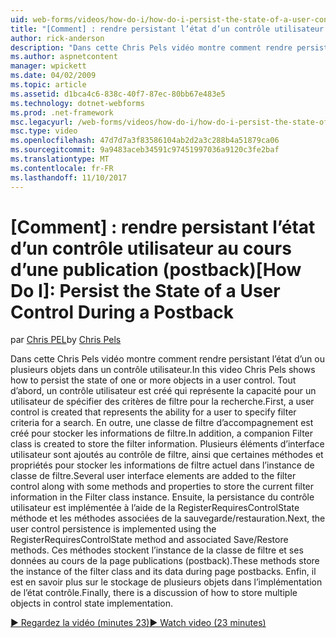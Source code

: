 ```yaml
---
uid: web-forms/videos/how-do-i/how-do-i-persist-the-state-of-a-user-control-during-a-postback
title: "[Comment] : rendre persistant l’état d’un contrôle utilisateur au cours d’une publication (postback) | Documents Microsoft"
author: rick-anderson
description: "Dans cette Chris Pels vidéo montre comment rendre persistant l’état d’un ou plusieurs objets dans un contrôle utilisateur. Tout d’abord, un contrôle utilisateur est créé qui représente l’abilit..."
ms.author: aspnetcontent
manager: wpickett
ms.date: 04/02/2009
ms.topic: article
ms.assetid: d1bca4c6-838c-40f7-87ec-80bb67e483e5
ms.technology: dotnet-webforms
ms.prod: .net-framework
msc.legacyurl: /web-forms/videos/how-do-i/how-do-i-persist-the-state-of-a-user-control-during-a-postback
msc.type: video
ms.openlocfilehash: 47d7d7a3f83586104ab2d2a3c288b4a51879ca06
ms.sourcegitcommit: 9a9483aceb34591c97451997036a9120c3fe2baf
ms.translationtype: MT
ms.contentlocale: fr-FR
ms.lasthandoff: 11/10/2017
---
```

<a name="how-do-i-persist-the-state-of-a-user-control-during-a-postback"></a><span data-ttu-id="930f1-104">[Comment] : rendre persistant l’état d’un contrôle utilisateur au cours d’une publication (postback)</span><span class="sxs-lookup"><span data-stu-id="930f1-104">[How Do I]: Persist the State of a User Control During a Postback</span></span>
====================
<span data-ttu-id="930f1-105">par [Chris PEL](https://twitter.com/chrispels)</span><span class="sxs-lookup"><span data-stu-id="930f1-105">by [Chris Pels](https://twitter.com/chrispels)</span></span>

<span data-ttu-id="930f1-106">Dans cette Chris Pels vidéo montre comment rendre persistant l’état d’un ou plusieurs objets dans un contrôle utilisateur.</span><span class="sxs-lookup"><span data-stu-id="930f1-106">In this video Chris Pels shows how to persist the state of one or more objects in a user control.</span></span> <span data-ttu-id="930f1-107">Tout d’abord, un contrôle utilisateur est créé qui représente la capacité pour un utilisateur de spécifier des critères de filtre pour la recherche.</span><span class="sxs-lookup"><span data-stu-id="930f1-107">First, a user control is created that represents the ability for a user to specify filter criteria for a search.</span></span> <span data-ttu-id="930f1-108">En outre, une classe de filtre d’accompagnement est créé pour stocker les informations de filtre.</span><span class="sxs-lookup"><span data-stu-id="930f1-108">In addition, a companion Filter class is created to store the filter information.</span></span> <span data-ttu-id="930f1-109">Plusieurs éléments d’interface utilisateur sont ajoutés au contrôle de filtre, ainsi que certaines méthodes et propriétés pour stocker les informations de filtre actuel dans l’instance de classe de filtre.</span><span class="sxs-lookup"><span data-stu-id="930f1-109">Several user interface elements are added to the filter control along with some methods and properties to store the current filter information in the Filter class instance.</span></span> <span data-ttu-id="930f1-110">Ensuite, la persistance du contrôle utilisateur est implémentée à l’aide de la RegisterRequiresControlState méthode et les méthodes associées de la sauvegarde/restauration.</span><span class="sxs-lookup"><span data-stu-id="930f1-110">Next, the user control persistence is implemented using the RegisterRequiresControlState method and associated Save/Restore methods.</span></span> <span data-ttu-id="930f1-111">Ces méthodes stockent l’instance de la classe de filtre et ses données au cours de la page publications (postback).</span><span class="sxs-lookup"><span data-stu-id="930f1-111">These methods store the instance of the filter class and its data during page postbacks.</span></span> <span data-ttu-id="930f1-112">Enfin, il est en savoir plus sur le stockage de plusieurs objets dans l’implémentation de l’état contrôle.</span><span class="sxs-lookup"><span data-stu-id="930f1-112">Finally, there is a discussion of how to store multiple objects in control state implementation.</span></span>

[<span data-ttu-id="930f1-113">&#9654; Regardez la vidéo (minutes 23)</span><span class="sxs-lookup"><span data-stu-id="930f1-113">&#9654; Watch video (23 minutes)</span></span>](https://channel9.msdn.com/Blogs/ASP-NET-Site-Videos/how-do-i-persist-the-state-of-a-user-control-during-a-postback)
